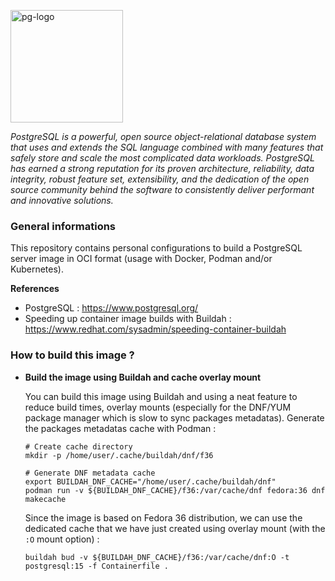 <p><img src="https://icon-library.com/images/postgresql-icon/postgresql-icon-20.jpg" alt="pg-logo" title="pg" align="top" height=180 /></p>

*PostgreSQL is a powerful, open source object-relational database system that uses and extends the SQL language combined with many features that safely store and scale the most complicated data workloads. PostgreSQL has earned a strong reputation for its proven architecture, reliability, data integrity, robust feature set, extensibility, and the dedication of the open source community behind the software to consistently deliver performant and innovative solutions.*

### General informations

This repository contains personal configurations to build a PostgreSQL server image in OCI format (usage with Docker, Podman and/or Kubernetes).

**References**

  - PostgreSQL : https://www.postgresql.org/
  - Speeding up container image builds with Buildah : https://www.redhat.com/sysadmin/speeding-container-buildah

### How to build this image ?

* **Build the image using Buildah and cache overlay mount**

  You can build this image using Buildah and using a neat feature to reduce build times, overlay mounts (especially for the DNF/YUM package manager which is slow to sync packages metadatas). Generate the packages metadatas cache with Podman :
  
  ```shell
  # Create cache directory
  mkdir -p /home/user/.cache/buildah/dnf/f36
  
  # Generate DNF metadata cache
  export BUILDAH_DNF_CACHE="/home/user/.cache/buildah/dnf"
  podman run -v ${BUILDAH_DNF_CACHE}/f36:/var/cache/dnf fedora:36 dnf makecache
  ```
  
  Since the image is based on Fedora 36 distribution, we can use the dedicated cache that we have just created using overlay mount (with the `:O` mount option) :
  
  ```shell
  buildah bud -v ${BUILDAH_DNF_CACHE}/f36:/var/cache/dnf:O -t postgresql:15 -f Containerfile .
  ```
